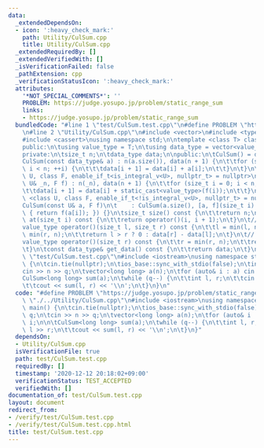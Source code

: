 ```yaml
---
data:
  _extendedDependsOn:
  - icon: ':heavy_check_mark:'
    path: Utility/CulSum.cpp
    title: Utility/CulSum.cpp
  _extendedRequiredBy: []
  _extendedVerifiedWith: []
  _isVerificationFailed: false
  _pathExtension: cpp
  _verificationStatusIcon: ':heavy_check_mark:'
  attributes:
    '*NOT_SPECIAL_COMMENTS*': ''
    PROBLEM: https://judge.yosupo.jp/problem/static_range_sum
    links:
    - https://judge.yosupo.jp/problem/static_range_sum
  bundledCode: "#line 1 \"test/CulSum.test.cpp\"\n#define PROBLEM \"https://judge.yosupo.jp/problem/static_range_sum\"\
    \n#line 2 \"Utility/CulSum.cpp\"\n#include <vector>\n#include <type_traits>\n\
    #include <cassert>\nusing namespace std;\n\ntemplate <class T> class CulSum {\n\
    public:\n\tusing value_type = T;\n\tusing data_type = vector<value_type>;\n\n\
    private:\n\tsize_t n;\n\tdata_type data;\n\npublic:\n\tCulSum() = default;\n\t\
    CulSum(const data_type& a) : n(a.size()), data(n + 1) {\n\t\tfor (size_t i = 0;\
    \ i < n; ++i) {\n\t\t\tdata[i + 1] = data[i] + a[i];\n\t\t}\n\t}\n\ttemplate <class\
    \ U, class F, enable_if_t<is_integral_v<U>, nullptr_t> = nullptr>\n\tCulSum(const\
    \ U& _n, F f) : n(_n), data(n + 1) {\n\t\tfor (size_t i = 0; i < n; ++i) {\n\t\
    \t\tdata[i + 1] = data[i] + static_cast<value_type>(f(i));\n\t\t}\n\t}\n\ttemplate\
    \ <class U, class F, enable_if_t<!is_integral_v<U>, nullptr_t> = nullptr>\n\t\
    CulSum(const U& a, F f)\n\t    : CulSum(a.size(), [a, f](size_t i) -> value_type\
    \ { return f(a[i]); }) {}\n\tsize_t size() const {\n\t\treturn n;\n\t}\n\tvalue_type\
    \ at(size_t i) const {\n\t\treturn operator()(i, i + 1);\n\t}\n\t// [l, r)\n\t\
    value_type operator()(size_t l, size_t r) const {\n\t\tl = min(l, n);\n\t\tr =\
    \ min(r, n);\n\t\treturn l > r ? 0 : data[r] - data[l];\n\t}\n\t// [0, r)\n\t\
    value_type operator()(size_t r) const {\n\t\tr = min(r, n);\n\t\treturn data[r];\n\
    \t}\n\tconst data_type& get_data() const {\n\t\treturn data;\n\t}\n};\n#line 3\
    \ \"test/CulSum.test.cpp\"\n#include <iostream>\nusing namespace std;\n\nint main()\
    \ {\n\tcin.tie(nullptr);\n\tios_base::sync_with_stdio(false);\n\tint n, q;\n\t\
    cin >> n >> q;\n\tvector<long long> a(n);\n\tfor (auto& i : a) cin >> i;\n\n\t\
    CulSum<long long> sum(a);\n\twhile (q--) {\n\t\tint l, r;\n\t\tcin >> l >> r;\n\
    \t\tcout << sum(l, r) << '\\n';\n\t}\n}\n"
  code: "#define PROBLEM \"https://judge.yosupo.jp/problem/static_range_sum\"\n#include\
    \ \"./../Utility/CulSum.cpp\"\n#include <iostream>\nusing namespace std;\n\nint\
    \ main() {\n\tcin.tie(nullptr);\n\tios_base::sync_with_stdio(false);\n\tint n,\
    \ q;\n\tcin >> n >> q;\n\tvector<long long> a(n);\n\tfor (auto& i : a) cin >>\
    \ i;\n\n\tCulSum<long long> sum(a);\n\twhile (q--) {\n\t\tint l, r;\n\t\tcin >>\
    \ l >> r;\n\t\tcout << sum(l, r) << '\\n';\n\t}\n}"
  dependsOn:
  - Utility/CulSum.cpp
  isVerificationFile: true
  path: test/CulSum.test.cpp
  requiredBy: []
  timestamp: '2020-12-12 20:18:02+09:00'
  verificationStatus: TEST_ACCEPTED
  verifiedWith: []
documentation_of: test/CulSum.test.cpp
layout: document
redirect_from:
- /verify/test/CulSum.test.cpp
- /verify/test/CulSum.test.cpp.html
title: test/CulSum.test.cpp
---
```

